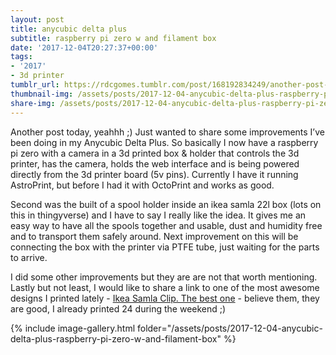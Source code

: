 ```yaml
---
layout: post
title: anycubic delta plus
subtitle: raspberry pi zero w and filament box
date: '2017-12-04T20:27:37+00:00'
tags:
- '2017'
- 3d printer
tumblr_url: https://rdcgomes.tumblr.com/post/168192834249/another-post-today-yeahhh-almost-as
thumbnail-img: /assets/posts/2017-12-04-anycubic-delta-plus-raspberry-pi-zero-w-and-filament-box/01.jpg
share-img: /assets/posts/2017-12-04-anycubic-delta-plus-raspberry-pi-zero-w-and-filament-box/01.jpg
---
```


Another post today, yeahhh ;)
Just wanted to share some improvements I’ve been doing in my Anycubic Delta Plus.
So basically I now have a raspberry pi zero with a camera in a 3d printed box & holder that controls the 3d printer, has the camera, holds the web interface and is being powered directly from the 3d printer board (5v pins). Currently I have it running AstroPrint, but before I had it with OctoPrint and works as good.

Second was the built of a spool holder inside an ikea samla 22l box (lots on this in thingyverse) and I have to say I really like the idea. It gives me an easy way to have all the spools together and usable, dust and humidity free and to transport them safely around. Next improvement on this will be connecting the box with the printer via PTFE tube, just waiting for the parts to arrive.

I did some other improvements but they are are not that worth mentioning.
Lastly but not least, I would like to share a link to one of the most awesome designs I printed lately - [Ikea Samla Clip. The best one](https://www.thingiverse.com/thing:2110134) - believe them, they are good, I already printed 24 during the weekend ;)

{% include image-gallery.html folder="/assets/posts/2017-12-04-anycubic-delta-plus-raspberry-pi-zero-w-and-filament-box" %}

